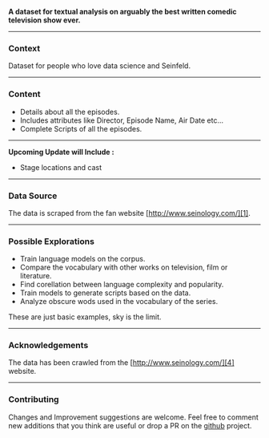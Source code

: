 **A dataset for textual analysis on arguably the best written comedic television show ever.** 


----------
### Context

Dataset for people who love data science and Seinfeld.


----------


### Content

 - Details about all the episodes.
 - Includes attributes like Director, Episode Name, Air Date etc...
 - Complete Scripts of all the episodes.

----------


**Upcoming Update will Include :**

 - Stage locations and cast


----------


### Data Source

The data is scraped from the fan website [http://www.seinology.com/][1].

-----------


### Possible Explorations

 - Train language models on the corpus.
 - Compare the vocabulary with other works on television, film or literature.
 - Find corellation between language complexity and popularity. 
 - Train models to generate scripts based on the data.
 - Analyze obscure wods used in the vocabulary of the series. 

These are just basic examples, sky is the limit. 


----------


### Acknowledgements

The data has been crawled from the [http://www.seinology.com/][4] website.



----------

### Contributing

Changes and Improvement suggestions are welcome. Feel free to comment new additions that you think are useful or drop a PR on the [github][5] project.


  [1]: http://www.seinology.com/
  [2]: https://wallpapershome.com/images/wallpapers/fifa-18-5120x2880-4k-screenshot-poster-e3-2017-13691.jpg
  [3]: https://github.com/amanthedorkknight/the-seinfeld-chronicles
  [4]: http://www.seinology.com/
  [5]: https://github.com/amanthedorkknight/the-seinfeld-chronicles
  [6]: https://www.paypal.me/AShrivastava961
